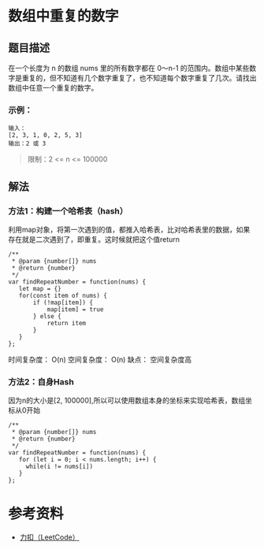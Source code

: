 # 数组中重复的数字


## 题目描述
在一个长度为 n 的数组 nums 里的所有数字都在 0～n-1 的范围内。数组中某些数字是重复的，但不知道有几个数字重复了，也不知道每个数字重复了几次。请找出数组中任意一个重复的数字。
### 示例：
```
输入：
[2, 3, 1, 0, 2, 5, 3]
输出：2 或 3 
```
> 限制：2 <= n <= 100000

## 解法

### 方法1：构建一个哈希表（hash）
  
利用map对象，将第一次遇到的值，都推入哈希表，比对哈希表里的数据，如果存在就是二次遇到了，即重复。这时候就把这个值return

```
/**
 * @param {number[]} nums
 * @return {number}
 */
var findRepeatNumber = function(nums) {
   let map = {}
   for(const item of nums) {
       if (!map[item]) {
           map[item] = true
       } else {
           return item
       }
   }
};
```

时间复杂度： O(n)
空间复杂度： O(n)
缺点： 空间复杂度高

### 方法2：自身Hash
因为n的大小是[2, 100000],所以可以使用数组本身的坐标来实现哈希表，数组坐标从0开始

```
/**
 * @param {number[]} nums
 * @return {number}
 */
var findRepeatNumber = function(nums) {
   for (let i = 0; i < nums.length; i++) {
     while(i != nums[i])
   }
};
```
# 参考资料
- [力扣（LeetCode）](https://leetcode-cn.com/problems/shu-zu-zhong-zhong-fu-de-shu-zi-lcof)